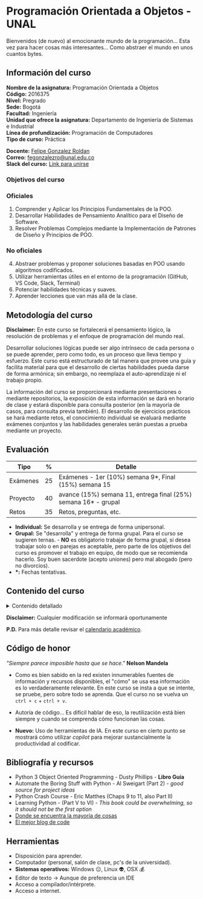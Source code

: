 # Programación Orientada a Objetos - UNAL

Bienvenidos (de nuevo) al emocionante mundo de la programación... Esta vez para hacer cosas más interesantes... Como abstraer el mundo en unos cuantos bytes.

## Información del curso
**Nombre de la asignatura:** Programación Orientada a Objetos<br>
**Código:** 2016375<br>
**Nivel:** Pregrado<br>
**Sede:** Bogotá<br>
**Facultad:** Ingeniería<br>
**Unidad que ofrece la asignatura:** Departamento de Ingeniería de Sistemas e Industrial<br>
**Línea de profundización:** Programación de Computadores<br>
**Tipo de curso:** Práctica<br>

**Docente:** [Felipe Gonzalez Roldan](https://felipeg17.github.io/index.html)<br>
**Correo:** <mailto>fegonzalezro@unal.edu.co</mailto><br>
**Slack del curso:** [Link para unirse](https://join.slack.com/t/unal-i5v6006/shared_invite/zt-2calttoz4-rUyggPDmi7PdXod~GjnR8w)<br>

### Objetivos del curso
<h3>Oficiales</h3>
<ol>
  <li>Comprender y Aplicar los Principios Fundamentales de la POO.</li>
  <li>Desarrollar Habilidades de Pensamiento Analítico para el Diseño de Software.</li>
  <li>Resolver Problemas Complejos mediante la Implementación de Patrones de Diseño y Principios de POO.</li>
</ol>

<h3>No oficiales</h3>
<ol start="4">
  <li>Abstraer problemas y proponer soluciones basadas en POO usando algoritmos codificados.</li>
  <li>Utilizar herramientas útiles en el entorno de la programación (GitHub, VS Code, Slack, Terminal)</li>
  <li>Potenciar habilidades técnicas y suaves.</li>
  <li>Aprender lecciones que van más allá de la clase.</li>
</ol>


## Metodología del curso
**Disclaimer:** En este curso se fortalecerá el pensamiento lógico, la resolución de problemas y el enfoque de programación del mundo real.

Desarrollar soluciones lógicas puede ser algo intrínseco de cada persona o se puede aprender, pero como todo, es un proceso que lleva tiempo y esfuerzo. Este curso está estructurado de tal manera que provee una guía y facilita material para que el desarrollo de ciertas habilidades pueda darse de forma armónica; sin embargo, no reemplaza el auto-aprendizaje ni el trabajo propio. 

La información del curso se proporcionará mediante presentaciones o mediante repositorios, la exposición de esta información se dará en horario de clase y estará disponible para consulta posterior (en la mayoría de casos, para consulta previa también). El desarrollo de ejercicios prácticos se hará mediante retos, el conocimiento individual se evaluará mediante exámenes conjuntos y las habilidades generales serán puestas a prueba mediante un proyecto.

## Evaluación
| Tipo   | %  | Detalle  |
| ------------ | ------------ | ------------ |
| Exámenes  | 25 | Exámenes - 1er (10%) semana 9\*, Final (15%) semana 15 |
| Proyecto  | 40  |  avance (15%) semana 11, entrega final (25%) semana 16\* - grupal |
| Retos | 35  | Retos, preguntas, etc.  |

- **Individual:**  Se desarrolla y se entrega de forma unipersonal.
- **Grupal:** Se "desarrolla" y entrega de forma grupal. Para el curso se sugieren ternas. - **NO** es obligatorio trabajar de forma grupal, si desea trabajar solo o en parejas es aceptable, pero parte de los objetivos del curso es promover el trabajo en equipo, de modo que se recomienda hacerlo. Soy buen sacerdote (acepto uniones) pero mal abogado (pero no divorcios).
 - **\*:** Fechas tentativas.

 ## Contenido del curso
<details><summary>Contenido detallado</summary>
<p>
  <table border="1">
    <thead>
      <tr>
        <th>Semana</th>
        <th>No</th>
        <th>Fecha</th>
        <th>Tema</th>
        <th>Enlace de interés</th>
      </tr>
    </thead>
    <tbody>
      <tr>
        <td>Semana</td>
        <td>1</td>
        <td>05/02/2024</td>
        <td>Intro al curso</td>
        <td><a href="#programación-orientada-a-objetos---unal">Clase 1</a></td>
      </tr>
      <tr>
        <td>Semana</td>
        <td>1</td>
        <td>07/02/2024</td>
        <td>Herramientas</td>
        <td><a href="https://github.com/fegonzalez7/poo_unal_clase2">Clase 2</a></td>
      </tr>
      <tr>
        <td>Semana</td>
        <td>2</td>
        <td>12/02/2024</td>
        <td>Conceptos de programación estructurada 1</td>
        <td><a href="https://github.com/fegonzalez7/poo_unal_clase3">Clase 3</a></td>
      </tr>
      <tr>
        <td>Semana</td>
        <td>2</td>
        <td>14/02/2024</td>
        <td>Conceptos de programación estructurada 2</td>
        <td><a href="https://github.com/fegonzalez7/poo_unal_clase4">Clase 4</a></td>
      </tr>
      <tr>
        <td>Semana</td>
        <td>3</td>
        <td>19/02/2024</td>
        <td>Objetos y clases</td>
        <td><a href="https://github.com/fegonzalez7/poo_unal_clase5">Clase 5</a></td>
      </tr>
      <tr>
        <td>Semana</td>
        <td>3</td>
        <td>21/02/2024</td>
        <td>Objetos y clases (en Python)</td>
        <td><a href="https://github.com/fegonzalez7/poo_unal_clase6">Clase 6</a></td>
      </tr>
      <tr>
        <td>Semana</td>
        <td>4</td>
        <td>26/02/2024</td>
        <td>Abstracción y Herencia</td>
        <td><a href="https://github.com/fegonzalez7/poo_unal_clase7">Clase 7</a></td>
      </tr>
      <tr>
        <td>Semana</td>
        <td>4</td>
        <td>28/02/2024</td>
        <td>Herencia vs Composición</td>
        <td><a href="https://github.com/fegonzalez7/poo_unal_clase8">Clase 8</a></td>
      </tr>
      <tr>
        <td>Semana</td>
        <td>5</td>
        <td>04/03/2024</td>
        <td>Encapsulamiento</td>
        <td><a href="https://github.com/fegonzalez7/poo_unal_clase9">Clase 9</a></td>
      </tr>
      <tr>
        <td>Semana</td>
        <td>5</td>
        <td>06/03/2024</td>
        <td>Polimorfismo</td>
        <td><a href="https://github.com/fegonzalez7/poo_unal_clase10">Clase 10</a></td>
      </tr>
      <tr>
        <td>Semana</td>
        <td>6</td>
        <td>11/03/2024</td>
        <td>Sesión de práctica</td>
        <td><a href=""></a></td>
      </tr>
      <tr>
        <td>Semana</td>
        <td>6</td>
        <td>13/03/2024</td>
        <td>Sesión de práctica</td>
        <td><a href=""></a></td>
      </tr>
      <tr>
        <td>Semana</td>
        <td>7</td>
        <td>18/03/2024</td>
        <td>Módulos y paquetes</td>
        <td><a href="https://github.com/fegonzalez7/poo_unal_clase11">Clase 11</a><br>
        <a href="https://youtu.be/WgD8n3-mmi0">Modulos y Paquetes - Intro Ikigai, charla motivacional</a></td>
      </tr>
      <tr>
        <td>Semana</td>
        <td>7</td>
        <td>20/03/2024</td>
        <td>Intro proyecto</td>
        <td><a href=""></a></td>
      </tr>
      <tr>
        <td>Semana</td>
        <td>8</td>
        <td>25/03/2024</td>
        <td>Semana Santa</td>
        <td></td>
      </tr>
      <tr>
        <td>Semana</td>
        <td>8</td>
        <td>25/03/2024</td>
        <td>Semana Santa</td>
        <td></td>
      </tr> 
      <tr>
        <td>Semana</td>
        <td>9</td>
        <td>29/07/2024</td>
        <td>Manejo de excepciones</td>
        <td><a href="https://github.com/fegonzalez7/poo_unal_clase12">Clase 12</a><br>
        <a href="https://youtu.be/NN6DpBngTic">Excepciones</a></td>
      </tr>
      <tr>
        <td>Semana</td>
        <td>9</td>
        <td>31/07/2024</td>
        <td>Estructuras de datos</td>
        <td><a href="https://github.com/fegonzalez7/poo_unal_clase13">Clase 13 pt.1</a><br>
        <a href="https://youtu.be/v_ahi64cQ6g">Estructuras de datos en python pt.1</a></td>
      </tr>
      <tr>
        <td>Semana</td>
        <td>10</td>
        <td>05/08/2024</td>
        <td>Examen 1</td>
        <td></td>
      </tr>
      <tr>
        <td>Semana</td>
        <td>10</td>
        <td>07/08/2024</td>
        <td>Festivo</td>
        <td></td>
      </tr>
      <tr>
        <td>Semana</td>
        <td>11</td>
        <td>12/08/2024</td>
        <td>Filas (Queues)</td>
        <td><a href="https://github.com/fegonzalez7/poo_unal_clase13">Clase 13 pt.2</a><br>
        <a href="https://youtu.be/JdYdOYzEQHA">Estructuras de datos en python pt.2</a></td>
      </tr>
      <tr>
        <td>Semana</td>
        <td>11</td>
        <td>14/08/2024</td>
        <td>Iteradores</td>
        <td><a href="https://github.com/fegonzalez7/poo_unal_clase14">Clase 14</a></td>
      </tr>
      <tr>
        <td>Semana</td>
        <td>12</td>
        <td>19/08/2024</td>
        <td>Festivo</td>
        <td><a href=""></a></td>
      </tr>
      <tr>
        <td>Semana</td>
        <td>12</td>
        <td>21/08/2024</td>
        <td>Generadores</td>
        <td><a href="https://github.com/fegonzalez7/poo_unal_clase15">Clase 15 </a></td>
      </tr>
      <tr>
        <td>Semana</td>
        <td>13</td>
        <td>26/08/2024</td>
        <td>Avance de proyecto</td>
        <td><a href=""></a></td>
      </tr>
      <tr>
        <td>Semana</td>
        <td>13</td>
        <td>29/08/2024</td>
        <td>Avance de proyecto</td>
        <td><a href=""></a></td>
      </tr>
      <tr>
        <td>Semana</td>
        <td>14</td>
        <td>02/09/2024</td>
        <td>Decoradores</td>
        <td><a href="https://github.com/fegonzalez7/poo_unal_clase15">Clase 15 </a></td>
      </tr>
      <tr>
        <td>Semana</td>
        <td>14</td>
        <td>04/09/2024</td>
        <td>Testing</td>
        <td></td>
      </tr>
      <tr>
        <td>Semana</td>
        <td>15</td>
        <td>09/09/2024</td>
        <td>Strings y expresiones regulares</td>
        <td></td>
      </tr>
      <tr>
        <td>Semana</td>
        <td>15</td>
        <td>11/09/2024</td>
        <td>Concurrencia y asincronismo</td>
        <td><a href=""></a></td>
      </tr>
      <tr>
        <td>Semana</td>
        <td>16</td>
        <td>16/09/2024</td>
        <td>Examen Final</td>
        <td></td>
      </tr>
      <tr>
        <td>Semana</td>
        <td>17</td>
        <td>23/09/2024</td>
        <td>Entrega final proyecto</td>
        <td></td>
      </tr>
      <tr>
        <td>Semana</td>
        <td>17</td>
        <td>25/09/2024</td>
        <td>Entrega final proyecto</td>
        <td></td>
      </tr>
    </tbody>
  </table>
</p>
</details>

**Disclaimer:** Cualquier modificación se informará oportunamente

**P.D.** Para más detalle revisar el [calendario académico](http://www.legal.unal.edu.co/rlunal/home/doc.jsp?d_i=108249).

## Código de honor
*"Siempre parece imposible hasta que se hace."* **Nelson Mandela**

 - Como es bien sabido en la red existen innumerables fuentes de información y recursos disponibles, el "cómo" se usa esa información es lo verdaderamente relevante. En este curso se insta a que se intente, se pruebe, pero sobre todo se aprenda. Que el curso no se vuelva un `ctrl + c` + `ctrl + v`.

 - Autoría de código... Es difícil hablar de eso, la reutilización está bien siempre y cuando se comprenda cómo funcionan las cosas.

 - **Nuevo:** Uso de herramientas de IA. En este curso en cierto punto se mostrará cómo utilizar *copilot* para mejorar sustancialmente la productividad al codificar.

 ## Bibliografía y recursos
 - Python 3 Object Oriented Programming - Dusty Phillips - **Libro Guía**
 - Automate the Boring Stuff with Python - Al Sweigart (Part 2) - *good source for project ideas*
 - Python Crash Course - Eric Matthes (Chaps 9 to 11, also Part II)
 - Learning Python - (Part V to VI) - *This book could be overwhelming, so it should not be the first option*
 - <a href="https://stackoverflow.com/">Donde se encuentra la mayoría de cosas</a>
 - <a href="https://medium.com/">El mejor blog de code</a>

 ## Herramientas
 - Disposición para aprender.
 - Computador (personal, salón de clase, pc's de la universidad).
 - **Sistemas operativos:** Windows :expressionless:, Linux :alien:, OSX :moneybag:
 - Editor de texto -> Aunque de preferencia un IDE
 - Acceso a compilador/intérprete.
 - Acceso a internet.
